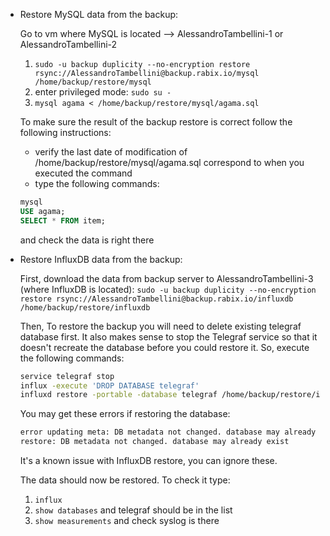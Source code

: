-   Restore MySQL data from the backup:

    Go to vm where MySQL is located --> AlessandroTambellini-1 or
    AlessandroTambellini-2

    1. `sudo -u backup duplicity --no-encryption restore rsync://AlessandroTambellini@backup.rabix.io/mysql /home/backup/restore/mysql`
    2. enter privileged mode: `sudo su -`
    3. `mysql agama < /home/backup/restore/mysql/agama.sql`

    To make sure the result of the backup restore is correct follow the
    following instructions:

    -   verify the last date of modification of
        /home/backup/restore/mysql/agama.sql correspond to when you executed the
        command
    -   type the following commands:

    ```sql
    mysql
    USE agama;
    SELECT * FROM item;
    ```

    and check the data is right there

-   Restore InfluxDB data from the backup:

    First, download the data from backup server to AlessandroTambellini-3 (where
    InfluxDB is located):
    `sudo -u backup duplicity --no-encryption restore rsync://AlessandroTambellini@backup.rabix.io/influxdb /home/backup/restore/influxdb`

    Then, To restore the backup you will need to delete existing telegraf
    database first. It also makes sense to stop the Telegraf service so that it
    doesn't recreate the database before you could restore it. So, execute the
    following commands:

    ```bash
    service telegraf stop
    influx -execute 'DROP DATABASE telegraf'
    influxd restore -portable -database telegraf /home/backup/restore/influxdb
    ```

    You may get these errors if restoring the database:

    ```bash
    error updating meta: DB metadata not changed. database may already exist
    restore: DB metadata not changed. database may already exist
    ```

    It's a known issue with InfluxDB restore, you can ignore these.

    The data should now be restored. To check it type:

    1. `influx`
    2. `show databases` and telegraf should be in the list
    3. `show measurements` and check syslog is there
